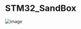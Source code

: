 # STM32_SandBox
![image](https://github.com/Wneq1/STM32_SandBox/assets/127328405/777129d1-9b53-4962-8789-9cb701c44a85)
